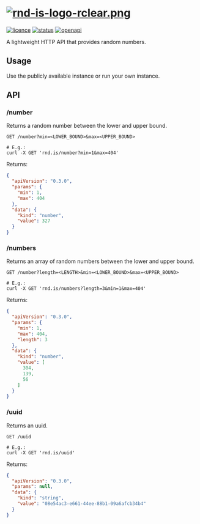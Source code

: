 # [![rnd-is-logo-rclear.png](https://i.postimg.cc/5t7GCYH1/rnd-is-logo-rclear.png)](https://rnd.is/)
[![licence](https://img.shields.io/github/license/mamichels/rnd.is?style=flat-square)](https://github.com/mamichels/rnd.is/blob/main/LICENSE)
[![status](https://img.shields.io/website?down_color=red&down_message=Down&label=RND.IS&style=flat-square&up_color=green&up_message=Live&url=http%3A%2F%2Frnd.is)](https://rnd.is/)
[![openapi](https://img.shields.io/badge/OpenAPI-Schema-green)](https://rnd.is/openapi)

A lightweight HTTP API that provides random numbers.

## Usage
Use the publicly available instance or run your own instance.

## API

### /number
Returns a random number between the lower and upper bound.
```shell
GET /number?min=<LOWER_BOUND>&max=<UPPER_BOUND>

# E.g.:
curl -X GET 'rnd.is/number?min=1&max=404'
```
Returns:
```json
{
  "apiVersion": "0.3.0",
  "params": {
    "min": 1,
    "max": 404
  },
  "data": {
    "kind": "number",
    "value": 327
  }
}
```
### /numbers
Returns an array of random numbers between the lower and upper bound.
```shell
GET /number?length=<LENGTH>&min=<LOWER_BOUND>&max=<UPPER_BOUND>

# E.g.:
curl -X GET 'rnd.is/numbers?length=3&min=1&max=404'
```
Returns:
```json
{
  "apiVersion": "0.3.0",
  "params": {
    "min": 1,
    "max": 404,
    "length": 3
  },
  "data": {
    "kind": "number",
    "value": [
      304,
      139,
      56
    ]
  }
}
```
### /uuid
Returns an uuid.
```shell
GET /uuid

# E.g.:
curl -X GET 'rnd.is/uuid'
```
Returns:
```json
{
  "apiVersion": "0.3.0",
  "params": null,
  "data": {
    "kind": "string",
    "value": "08e54ac3-e661-44ee-88b1-09a6afcb34b4"
  }
}
```